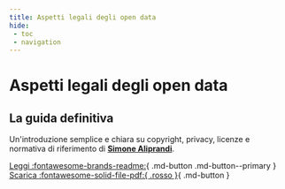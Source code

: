 ```yaml
---
title: Aspetti legali degli open data
hide:
 - toc
 - navigation
---
```


# Aspetti legali degli open data
## La guida definitiva

Un'introduzione semplice e chiara su copyright, privacy, licenze e normativa di riferimento di [**Simone Aliprandi**](autore.md).


[Leggi :fontawesome-brands-readme:](opendata-diritto.md){ .md-button .md-button--primary } [Scarica :fontawesome-solid-file-pdf:{ .rosso }](risorse/aspetti-legali-opendata.pdf){ .md-button }
